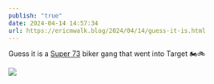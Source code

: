```yaml
---
publish: "true"
date: 2024-04-14 14:57:34
url: https://ericmwalk.blog/2024/04/14/guess-it-is.html
---
```


Guess it is a [Super 73](https://super73.com) biker gang that went into Target 🏍️🚲

![](https://ericmwalk.blog/uploads/2024/img-8614.jpeg)